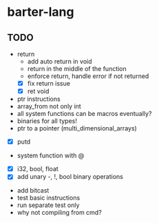 # barter-lang

## TODO

- return
    - add auto return in void
    - return in the middle of the function
    - enforce return, handle error if not returned
    -[X] fix return issue
    -[X] ret void
  
- ptr instructions
- array_from not only int
- all system functions can be macros eventually?
- binaries for all types!
- ptr to a pointer (multi_dimensional_arrays)
-[X] putd
- system function with @
-[X] i32, bool, float
-[X] add unary -, !, bool binary operations
- add bitcast
- test basic instructions
- run separate test only
- why not compiling from cmd?